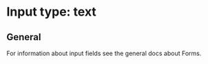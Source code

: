 # Input type: text 

## General

For information about input fields see the general docs about Forms.

